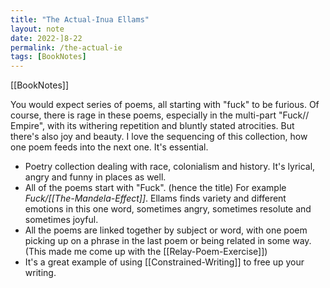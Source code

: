 ```yaml
---
title: "The Actual-Inua Ellams"
layout: note
date: 2022-]8-22
permalink: /the-actual-ie
tags: [BookNotes]
---
```

 
 [[BookNotes]]

You would expect  series of poems, all starting with "fuck" to be furious. Of course, there is rage in these poems, especially in the multi-part "Fuck// Empire", with its withering repetition and bluntly stated atrocities. But there's also joy and beauty. I love the sequencing of this collection, how one poem feeds into the next one. It's essential.

-   Poetry collection dealing with race, colonialism and history. It's lyrical, angry and funny in places as well.
-   All of the poems start with "Fuck". (hence the title) For example *Fuck/[[The-Mandela-Effect]]*. Ellams finds variety and different emotions in this one word, sometimes angry, sometimes resolute and sometimes joyful.
-   All the poems are linked together by subject or word, with one poem picking up on a phrase in the last poem or being related in some way. (This made me come up with the [[Relay-Poem-Exercise]])
-   It's a great example of using [[Constrained-Writing]] to free up your writing.
